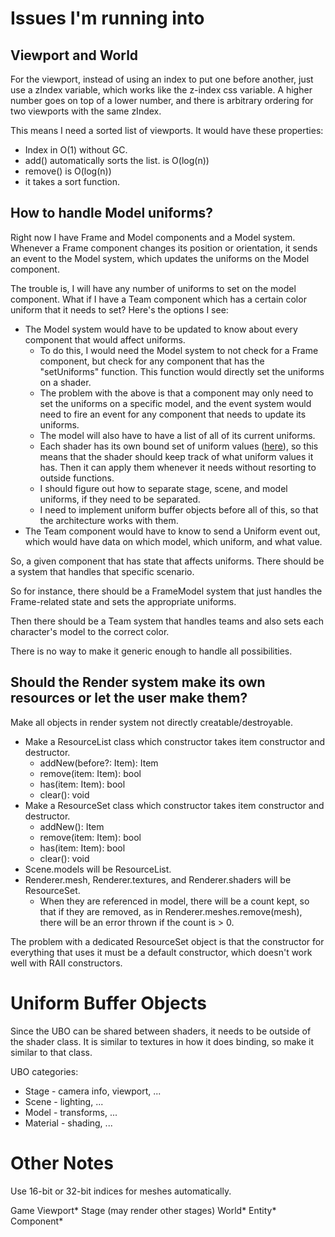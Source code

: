 # Issues I'm running into

## Viewport and World

For the viewport, instead of using an index to put one before another, just use a zIndex variable, which works like the z-index css variable. A higher number goes on top of a lower number, and there is arbitrary ordering for two viewports with the same zIndex.

This means I need a sorted list of viewports. It would have these properties:
* Index in O(1) without GC.
* add() automatically sorts the list. is O(log(n))
* remove() is O(log(n))
* it takes a sort function.

## How to handle Model uniforms?

Right now I have Frame and Model components and a Model system. Whenever a Frame component changes its position or orientation, it sends an event to the Model system, which updates the uniforms on the Model component.

The trouble is, I will have any number of uniforms to set on the model component. What if I have a Team component which has a certain color uniform that it needs to set? Here's the options I see:

* The Model system would have to be updated to know about every component that would affect uniforms.
  * To do this, I would need the Model system to not check for a Frame component, but check for any component that has the "setUniforms" function. This function would directly set the uniforms on a shader.
  * The problem with the above is that a component may only need to set the uniforms on a specific model, and the event system would need to fire an event for any component that needs to update its uniforms.
  * The model will also have to have a list of all of its current uniforms.
  * Each shader has its own bound set of uniform values ([here](https://stackoverflow.com/questions/10857602/do-uniform-values-remain-in-glsl-shader-if-unbound)), so this means that the shader should keep track of what uniform values it has. Then it can apply them whenever it needs without resorting to outside functions.
  * I should figure out how to separate stage, scene, and model uniforms, if they need to be separated.
  * I need to implement uniform buffer objects before all of this, so that the architecture works with them.
* The Team component would have to know to send a Uniform event out, which would have data on which model, which uniform, and what value.

So, a given component that has state that affects uniforms. There should be a system that handles that specific scenario. 

So for instance, there should be a FrameModel system that just handles the Frame-related state and sets the appropriate uniforms.

Then there should be a Team system that handles teams and also sets each character's model to the correct color.

There is no way to make it generic enough to handle all possibilities.

## Should the Render system make its own resources or let the user make them?

Make all objects in render system not directly creatable/destroyable.
* Make a ResourceList class which constructor takes item constructor and destructor.
  * addNew(before?: Item): Item
  * remove(item: Item): bool
  * has(item: Item): bool
  * clear(): void
* Make a ResourceSet class which constructor takes item constructor and destructor.
  * addNew(): Item
  * remove(item: Item): bool
  * has(item: Item): bool
  * clear(): void
* Scene.models will be ResourceList.
* Renderer.mesh, Renderer.textures, and Renderer.shaders will be ResourceSet.
  * When they are referenced in model, there will be a count kept,
    so that if they are removed, as in Renderer.meshes.remove(mesh), there will
	be an error thrown if the count is > 0.

The problem with a dedicated ResourceSet object is that the constructor for everything that uses it must be a default constructor, which doesn't work well with RAII constructors.

# Uniform Buffer Objects

Since the UBO can be shared between shaders, it needs to be outside of the shader class. It is similar to textures in how it does binding, so make it similar to that class.

UBO categories:
* Stage - camera info, viewport, ...
* Scene - lighting, ...
* Model - transforms, ...
* Material - shading, ...

# Other Notes

Use 16-bit or 32-bit indices for meshes automatically.



Game
	Viewport*
		Stage (may render other stages)
	World*
		Entity*
		Component*
